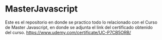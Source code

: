 # MasterJavascript
Este es el repositorio en donde se practico todo lo relacionado con el Curso de Master Javascript, en donde se adjunta el link del certificado obtenido del curso.
https://www.udemy.com/certificate/UC-P7CB5ORB/
